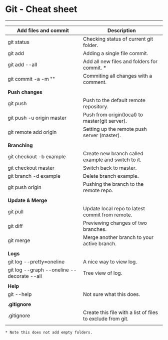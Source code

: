 # Git - Cheat sheet



------

| Add files and commit                       | Description                                                |
| ------------------------------------------ | ---------------------------------------------------------- |
| git status                                 | Checking status of current git folder.                     |
| git add <filename>                         | Adding a single file commit.                               |
| git add --all                              | Add all new files and folders for commit. *                |
| git commit -a -m "<message>"               | Commiting all changes with a comment.                      |
|                                            |                                                            |
| **Push changes**                           |                                                            |
| git push                                   | Push to the default remote repository.                     |
| git push -u origin master                  | Push from origin(local) to master(git server).             |
| git remote add origin <serveraddress>      | Setting up the remote push server (master).                |
|                                            |                                                            |
| **Branching**                              |                                                            |
| git checkout -b example                    | Create new branch called example and switch to it.         |
| git checkout master                        | Switch back to master.                                     |
| git branch -d example                      | Delete branch example.                                     |
| git push origin <brachname>                | Pushing the branch to the remote repo.                     |
|                                            |                                                            |
| **Update & Merge**                         |                                                            |
| git pull                                   | Update local repo to latest commit from remote.            |
| git diff <sourcebranch> <targetbranch>     | Previewing changes of two branches.                        |
| git merge <branch>                         | Merge another branch to your active branch.                |
|                                            |                                                            |
| **Logs**                                   |                                                            |
| git log --pretty=oneline                   | A nice way to view log.                                    |
| git log --graph --oneline --decorate --all | Tree view of log.                                          |
|                                            |                                                            |
| **Help**                                   |                                                            |
| git --help                                 | Not sure what this does.                                   |
|                                            |                                                            |
| **.gitignore**                             |                                                            |
| .gitignore                                 | Create this file with a list of files to exclude from git. |
|                                            |                                                            |

`* Note this does not add empty folders.`